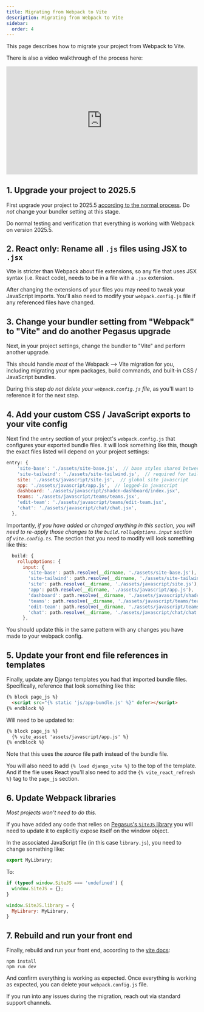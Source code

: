 ```yaml
---
title: Migrating from Webpack to Vite
description: Migrating from Webpack to Vite
sidebar:
  order: 4
---
```


This page describes how to migrate your project from Webpack to Vite.

There is also a video walkthrough of the process here:

<div style="position: relative; padding-bottom: 56.25%; height: 0; overflow: hidden; max-width: 100%; height: auto; margin-bottom: 1em;">
    <iframe src="https://www.youtube.com/embed/QQj6I9G548Y" frameborder="0" allowfullscreen style="position: absolute; top: 0; left: 0; width: 100%; height: 100%;"></iframe>
</div>


## 1. Upgrade your project to 2025.5

First upgrade your project to 2025.5 [according to the normal process](../upgrading.md).
Do *not* change your bundler setting at this stage.

Do normal testing and verification that everything is working with Webpack on version 2025.5.

## 2. React only: Rename all `.js` files using JSX to `.jsx`

Vite is stricter than Webpack about file extensions, so any file that uses JSX syntax (i.e. React code),
needs to be in a file with a `.jsx` extension.

After changing the extensions of your files you may need to tweak your JavaScript imports.
You'll also need to modify your `webpack.config.js` file if any referenced files have changed.

## 3. Change your bundler setting from "Webpack" to "Vite" and do another Pegasus upgrade

Next, in your project settings, change the bundler to "Vite" and perform another upgrade.

This should handle *most* of the Webpack --> Vite migration for you, including migrating your npm packages,
build commands, and built-in CSS / JavaScript bundles.

During this step *do not delete your `webpack.config.js` file*, as you'll want to reference it for the next step.

## 4. Add your custom CSS / JavaScript exports to your vite config

Next find the `entry` section of your project's `webpack.config.js` that configures your exported bundle files.
It will look something like this, though the exact files listed will depend on your project settings:

```javascript
entry: {
    'site-base': './assets/site-base.js',  // base styles shared between frameworks
    'site-tailwind': './assets/site-tailwind.js',  // required for tailwindcss styles
    site: './assets/javascript/site.js',  // global site javascript
    app: './assets/javascript/app.js',  // logged-in javascript
    dashboard: './assets/javascript/shadcn-dashboard/index.jsx',
    teams: './assets/javascript/teams/teams.jsx',
    'edit-team': './assets/javascript/teams/edit-team.jsx',
    'chat': './assets/javascript/chat/chat.jsx',
  },
```

Importantly, *if you have added or changed anything in this section, you will need to re-apply those changes to 
the `build.rollupOptions.input` section of `vite.config.ts`.*
The section that you need to modify will look something like this:

```javascript
  build: {
    rollupOptions: {
      input: {
        'site-base': path.resolve(__dirname, './assets/site-base.js'),
        'site-tailwind': path.resolve(__dirname, './assets/site-tailwind.js'),
        'site': path.resolve(__dirname, './assets/javascript/site.js'),
        'app': path.resolve(__dirname, './assets/javascript/app.js'),
        'dashboard': path.resolve(__dirname, './assets/javascript/shadcn-dashboard/index.jsx'),
        'teams': path.resolve(__dirname, './assets/javascript/teams/teams.jsx'),
        'edit-team': path.resolve(__dirname, './assets/javascript/teams/edit-team.jsx'),
        'chat': path.resolve(__dirname, './assets/javascript/chat/chat.jsx'),
      },
```

You should update this in the same pattern with any changes you have made to your webpack config.

## 5. Update your front end file references in templates

Finally, update any Django templates you had that imported bundle files.
Specifically, reference that look something like this:

```html
{% block page_js %}
  <script src="{% static 'js/app-bundle.js' %}" defer></script>
{% endblock %}
```

Will need to be updated to:

```html
{% block page_js %}
  {% vite_asset 'assets/javascript/app.js' %}
{% endblock %}
```

Note that this uses the *source* file path instead of the bundle file.

You will also need to add `{% load django_vite %}` to the top of the template.
And if the flie uses React you'll also need to add the `{% vite_react_refresh %}` tag to the `page_js` section.

## 6. Update Webpack libraries

*Most projects won't need to do this.*

If you have added any code that relies on [Pegasus's `SiteJS` library](front-end/design-patterns.md#using-the-sitejs-library)
you will need to update it to explicitly expose itself on the window object.

In the associated JavaScript file (in this case `library.js`), you need to change something like:

```javascript
export MyLibrary;
```

To:
```javascript
if (typeof window.SiteJS === 'undefined') {
  window.SiteJS = {};
}

window.SiteJS.library = {
  MyLibrary: MyLibrary,
}
```

## 7. Rebuild and run your front end

Finally, rebuild and run your front end, according to the [vite docs](vite.md):

```
npm install
npm run dev
```

And confirm everything is working as expected.
Once everything is working as expected, you can delete your `webpack.config.js` file.

If you run into any issues during the migration, reach out via standard support channels.
